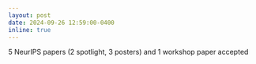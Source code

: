 ```yaml
---
layout: post
date: 2024-09-26 12:59:00-0400
inline: true
---
```


5 NeurIPS papers (2 spotlight, 3 posters) and 1 workshop paper accepted
